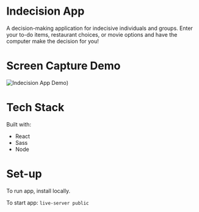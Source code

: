 # Indecision App
A decision-making application for indecisive individuals and groups. Enter your to-do items, restaurant choices, or movie options and have the computer make the decision for you!

# Screen Capture Demo

![Indecision App Demo](https://github.com/rselkirk/indecision-app/blob/master/Indecision%20gif.gif))

# Tech Stack
Built with:
* React
* Sass
* Node

# Set-up

To run app, install locally. 

To start app: `live-server public`
